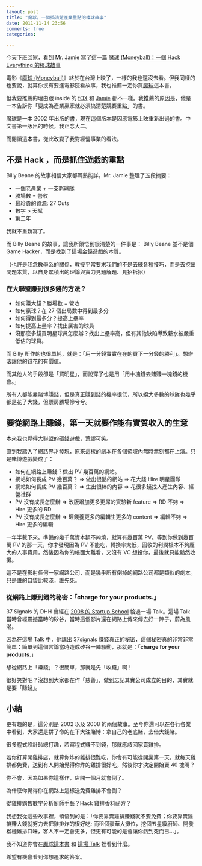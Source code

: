 ```yaml
---
layout: post
title: "魔球，一個搞清楚產業重點的棒球故事"
date: 2011-11-14 23:56
comments: true
categories: 

---
```


今天下班回家，看到 Mr. Jamie 寫了這一篇 [魔球 (Moneyball)：一個 Hack Everything 的棒球故事](http://mrjamie.cc/2011/11/14/moneyball/)

電影《[魔球 (Moneyball)](http://tw.movie.yahoo.com/movieinfo_main.html/id=3981)》終於在台灣上映了，一樣的我也還沒去看。但我同樣的也要說，就算你沒有要進電影院看故事，我也推薦一定你買[魔球](http://www.books.com.tw/exep/prod/booksfile.php?item=0010522666 )這本書。

但我要推薦的理由跟 inside 的 [fOX](http://www.inside.com.tw/2011/11/13/moneyball-startups) 和 [Jamie](http://www.inside.com.tw/2011/11/13/moneyball-startups) 都不一樣。我推薦的原因是，他是一本告訴你「要成為產業贏家就必須搞清楚競賽重點」的書。

魔球是一本 2002 年出版的書，現在這個版本是因應電影上映重新出過的書。中文書第一版出的時候，我正念大二。

而閱讀這本書，從此改變了我對經營事業的看法。

## 不是 Hack ，而是抓住遊戲的重點

Billy Beane 的故事相信大家都耳熟能詳。Mr. Jamie 整理了五段摘要：

* 一個老產業 + 一支窮球隊
* 勝場數 = 營收
* 最珍貴的資源: 27 Outs
* 數字 > 天賦
* 第二年

我就不重新寫了。

而 Billy Beane 的故事，讓我所領悟到很清楚的一件事是： Billy Beane 並不是個 Game Hacker，而是找到了這場金錢遊戲的本質。

（也許是我念數學系的關係，教授平常要求我們的不是去練各種技巧，而是去挖出問題本質，以自身累積出的理論與實力見題解題、見招拆招）

### 在大聯盟賺到很多錢的方法？

* 如何賺大錢？勝場數 = 營收
* 如何贏球？在 27 個出局數中得到最多分
* 如何得到最多分？提高上壘率
* 如何提高上壘率？找出厲害的球員
* 沒那麼多錢買明星球員怎麼辦？找出上壘率高，但有其他缺陷導致薪水被嚴重低估的球員。

而 Billy 所作的也很單純，就是：「用一分錢實實在在的買下一分錢的勝利」。想辦法讓他的錢花的有價值。

而其他人的手段卻是「買明星」，而說穿了也是用「用十塊錢去賭賺一塊錢的機會。」

所有人都能靠賭博賺錢，但是真正賺到錢的機率很低，所以絕大多數的球隊也幾乎都是花了大錢，但票房勝場慘兮兮。

## 要從網路上賺錢，第一天就要作能有實質收入的生意

本來我也覺得大聯盟的砸錢遊戲，荒謬可笑。

直到我踏入了網路界才發現，原來這樣的劇本在各個領域內無時無刻都在上演。只是賭博遊戲變成了：

* 如何在網路上賺錢？做出 PV 幾百萬的網站。
* 網站如何長成 PV 幾百萬？ =>  做出很酷的網站 => 花大錢 Hire 明星團隊
* 網站如何長成 PV 幾百萬？ =>   生出很棒的內容 => 花很多錢找人產生內容、經營社群
* PV 沒有成長怎麼辦 => 改版增加更多更屌的實驗新 feature => RD 不夠 => Hire 更多的 RD
* PV 沒有成長怎麼辦 => 砸錢養更多的編輯生更多的 content => 編輯不夠 => Hire 更多的編輯

一年半載下來。準備的幾千萬資本額不夠燒，就算有幾百萬 PV。等到你做到幾百萬 PV 的那一天，你才發現因為 PV 不能吃，轉換率太低，回收的利潤根本不夠龐大的人事費用，然後因為你的帳面太難看，又沒有 VC 想投你，最後就只能黯然收攤。

這不是在影射任何一家網路公司，而是幾乎所有倒掉的網路公司都是類似的劇本。只是誰的口袋比較淺，誰先死。

### 從網路上賺到錢的秘密：「charge for your products.」

37 Signals 的 DHH 曾經在 [2008 的 Startup School](http://37signals.com/speaks#startupschool) 給過一場 Talk。這場 Talk 當時曾經震撼當時的矽谷，當時這個影片還在網路上傳來傳去好一陣子，蔚為風潮。

因為在這場 Talk 中，他講出 37signals 賺錢真正的秘密，這個秘密真的非常非常簡單：簡單到這個言論當時造成矽谷一陣騷動，那就是：「**charge for your products.**」

想從網路上「賺錢」？很簡單，那就是先「收錢」啊！

很好笑對吧？沒想到大家都在作「慈善」，做到忘記其實公司成立的目的，其實就是要「賺錢」。

## 小結

更有趣的是，這分別是 2002 以及 2008 的兩個故事。至今你還可以在各行各業中看到，大家還是拼了命的在下大注賭博：拿自己的老底賭，去借大錢賭。

很多程式設計師總打趣，若寫程式賺不到錢，那就應該回家賣雞排。

若你打算開雞排店，就算你炸的雞排很難吃，你會有可能從開業第一天，就每天雞排都免費，送到有人開始覺得你炸的雞排很好吃，然後你才決定開始賣 40 塊嗎？

你不會，因為如果你這樣作，店開一個月就會倒了。

為什麼你覺得你在網路上這樣送免費雞排不會倒？

從雞排銷售數字分析廚師手藝？Hack 雞排香料祕方？

我想我從這些故事裡，領悟到的是：「你要靠賣雞排賺錢就不要免費；你要靠賣雞排賺大錢就努力去把雞排炸的很好吃; 而租個豪華大攤位，挖個五星級廚師、開發榴槤雞排口味，客人不一定會更多，但更有可能的是會讓你虧到死而已...」。

我不知道你會在[魔球這本書](http://www.books.com.tw/exep/prod/booksfile.php?item=0010522666) 和 [這場 Talk](http://37signals.com/speaks#startupschool) 裡看到什麼。

希望有機會看到你想追求的答案。



